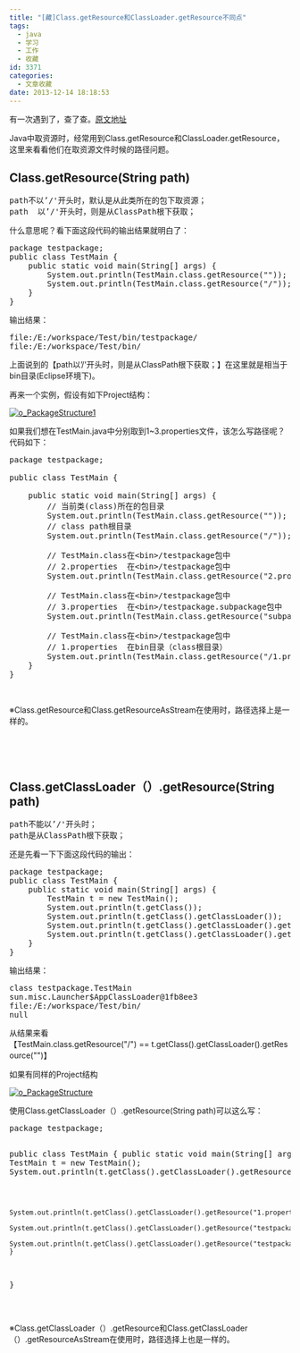 ```yaml
---
title: "[藏]Class.getResource和ClassLoader.getResource不同点"
tags:
  - java
  - 学习
  - 工作
  - 收藏
id: 3371
categories:
  - 文章收藏
date: 2013-12-14 18:18:53
---
```


有一次遇到了，查了查。[原文地址](http://www.cnblogs.com/yejg1212/p/3270152.html)

Java中取资源时，经常用到Class.getResource和ClassLoader.getResource，这里来看看他们在取资源文件时候的路径问题。

## Class.getResource(String path)

<div>
<pre>path不以’/'开头时，默认是从此类所在的包下取资源；
path  以’/'开头时，则是从ClassPath根下获取；</pre>
</div>
什么意思呢？看下面这段代码的输出结果就明白了：
<div>
<pre>package testpackage;
public class TestMain {
    public static void main(String[] args) {
        System.out.println(TestMain.class.getResource(""));
        System.out.println(TestMain.class.getResource("/"));
    }
}</pre>
</div>
输出结果：
<div>
<pre>file:/E:/workspace/Test/bin/testpackage/
file:/E:/workspace/Test/bin/</pre>
</div>
上面说到的【path以’/'开头时，则是从ClassPath根下获取；】在这里就是相当于bin目录(Eclipse环境下)。

再来一个实例，假设有如下Project结构：

[![o_PackageStructure1](/images/94eb328bce2cf9ff32430cc4075af46091202a22.png)](http://leaverimage.b0.upaiyun.com/2013/12/o_PackageStructure1.png)

如果我们想在TestMain.java中分别取到1~3.properties文件，该怎么写路径呢？代码如下：
<pre class="lang:default decode:true">package testpackage;

public class TestMain {

    public static void main(String[] args) {
        // 当前类(class)所在的包目录
        System.out.println(TestMain.class.getResource(""));
        // class path根目录
        System.out.println(TestMain.class.getResource("/"));

        // TestMain.class在&lt;bin&gt;/testpackage包中
        // 2.properties  在&lt;bin&gt;/testpackage包中
        System.out.println(TestMain.class.getResource("2.properties"));

        // TestMain.class在&lt;bin&gt;/testpackage包中
        // 3.properties  在&lt;bin&gt;/testpackage.subpackage包中
        System.out.println(TestMain.class.getResource("subpackage/3.properties"));

        // TestMain.class在&lt;bin&gt;/testpackage包中
        // 1.properties  在bin目录（class根目录）
        System.out.println(TestMain.class.getResource("/1.properties"));
    }
}</pre>
&nbsp;

※Class.getResource和Class.getResourceAsStream在使用时，路径选择上是一样的。

&nbsp;

&nbsp;

## Class.getClassLoader（）.getResource(String path)

<div>
<pre>path不能以’/'开头时；
path是从ClassPath根下获取；</pre>
</div>
还是先看一下下面这段代码的输出：
<div>
<pre>package testpackage;
public class TestMain {
    public static void main(String[] args) {
        TestMain t = new TestMain();
        System.out.println(t.getClass());
        System.out.println(t.getClass().getClassLoader());
        System.out.println(t.getClass().getClassLoader().getResource(""));
        System.out.println(t.getClass().getClassLoader().getResource("/"));//null
    }
}</pre>
</div>
输出结果：
<div>
<pre>class testpackage.TestMain
sun.misc.Launcher$AppClassLoader@1fb8ee3
file:/E:/workspace/Test/bin/
null</pre>
</div>
从结果来看【TestMain.class.getResource("/") == t.getClass().getClassLoader().getResource("")】

如果有同样的Project结构

[![o_PackageStructure](/images/46e184c9601d96bbb9fbb19e475c7909c85fe52c.png)](http://leaverimage.b0.upaiyun.com/2013/12/o_PackageStructure.png)

使用Class.getClassLoader（）.getResource(String path)可以这么写：
<div>
<pre>package testpackage;

public class TestMain {
    public static void main(String[] args) {
        TestMain t = new TestMain();
        System.out.println(t.getClass().getClassLoader().getResource(""));

        System.out.println(t.getClass().getClassLoader().getResource("1.properties"));
        System.out.println(t.getClass().getClassLoader().getResource("testpackage/2.properties"));
        System.out.println(t.getClass().getClassLoader().getResource("testpackage/subpackage/3.properties"));
    }
}</pre>
</div>
&nbsp;

※Class.getClassLoader（）.getResource和Class.getClassLoader（）.getResourceAsStream在使用时，路径选择上也是一样的。
